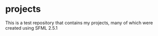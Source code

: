 # projects
This is a test repository that contains my projects, many of which were created using SFML 2.5.1
